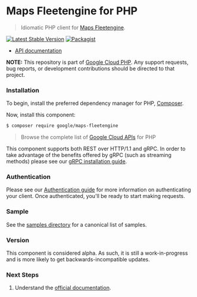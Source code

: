 # Maps Fleetengine for PHP

> Idiomatic PHP client for [Maps Fleetengine](https://developers.google.com/maps/documentation/transportation-logistics/on-demand-rides-deliveries-solution/trip-order-progress/fleet-engine).

[![Latest Stable Version](https://poser.pugx.org/google/maps-fleetengine/v/stable)](https://packagist.org/packages/google/maps-fleetengine) [![Packagist](https://img.shields.io/packagist/dm/google/maps-fleetengine.svg)](https://packagist.org/packages/google/maps-fleetengine)

* [API documentation](https://cloud.google.com/php/docs/reference/maps-fleetengine/latest)

**NOTE:** This repository is part of [Google Cloud PHP](https://github.com/googleapis/google-cloud-php). Any
support requests, bug reports, or development contributions should be directed to
that project.

### Installation

To begin, install the preferred dependency manager for PHP, [Composer](https://getcomposer.org/).

Now, install this component:

```sh
$ composer require google/maps-fleetengine
```

> Browse the complete list of [Google Cloud APIs](https://cloud.google.com/php/docs/reference)
> for PHP

This component supports both REST over HTTP/1.1 and gRPC. In order to take advantage of the benefits
offered by gRPC (such as streaming methods) please see our
[gRPC installation guide](https://cloud.google.com/php/grpc).

### Authentication

Please see our [Authentication guide](https://github.com/googleapis/google-cloud-php/blob/main/AUTHENTICATION.md) for more information
on authenticating your client. Once authenticated, you'll be ready to start making requests.

### Sample

See the [samples directory](https://github.com/googleapis/php-maps-fleetengine/tree/main/samples) for a canonical list of samples.

### Version

This component is considered alpha. As such, it is still a work-in-progress and is more likely to get backwards-incompatible updates.

### Next Steps

1. Understand the [official documentation](https://developers.google.com/maps/documentation/transportation-logistics/last-mile-fleet-solution/reference/fleet-engine/rest).
